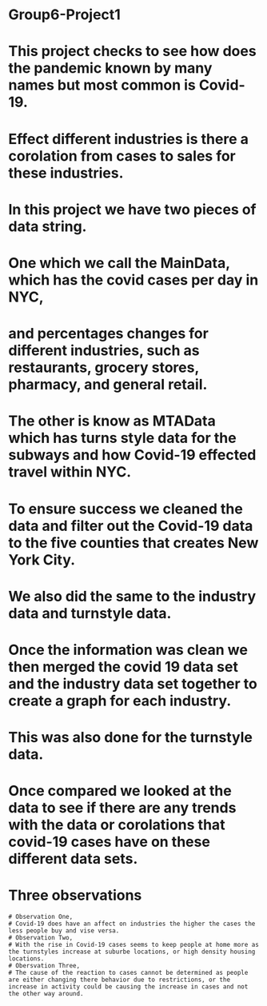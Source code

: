 # Group6-Project1

# This project checks to see how does the pandemic known by many names but most common is Covid-19.
# Effect different industries is there a corolation from cases to sales for these industries.

# In this project we have two pieces of data string.
# One which we call the MainData, which has the covid cases per day in NYC,
# and percentages changes for different industries, such as restaurants, grocery stores, pharmacy, and general retail.
# The other is know as MTAData which has turns style data for the subways and how Covid-19 effected travel within NYC.

# To ensure success we cleaned the data and filter out the Covid-19 data to the five counties that creates New York City.
# We also did the same to the industry data and turnstyle data.

# Once the information was clean we then merged the covid 19 data set and the industry data set together to create a graph for each industry.
# This was also done for the turnstyle data.

# Once compared we looked at the data to see if there are any trends with the data or corolations that covid-19 cases have on these different data sets.

# Three observations

    # Observation One,
	# Covid-19 does have an affect on industries the higher the cases the less people buy and vise versa.
    # Observation Two,
	# With the rise in Covid-19 cases seems to keep people at home more as the turnstyles increase at suburbe locations, or high density housing locations.
    # Obersvation Three,
	# The cause of the reaction to cases cannot be determined as people are either changing there behavior due to restrictions, or the increase in activity could be causing the increase in cases and not the other way around.

